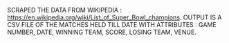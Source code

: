 SCRAPED THE DATA FROM WIKIPEDIA : https://en.wikipedia.org/wiki/List_of_Super_Bowl_champions.
OUTPUT IS A CSV FILE OF THE MATCHES HELD TILL DATE WITH ATTRIBUTES : GAME NUMBER,	DATE,	WINNING TEAM,	SCORE,	LOSING TEAM,	VENUE.
